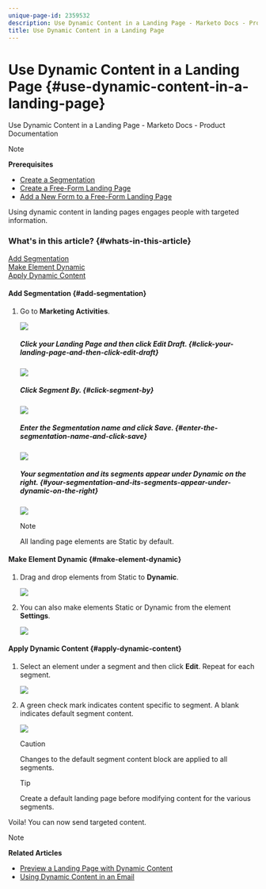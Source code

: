 ```yaml
---
unique-page-id: 2359532
description: Use Dynamic Content in a Landing Page - Marketo Docs - Product Documentation
title: Use Dynamic Content in a Landing Page
---
```


# Use Dynamic Content in a Landing Page {#use-dynamic-content-in-a-landing-page}

Use Dynamic Content in a Landing Page - Marketo Docs - Product Documentation

>[!NOTE]
>
>**Prerequisites**
>
>* [Create a Segmentation](../../../../product-docs/personalization/segmentation-and-snippets/segmentation/create-a-segmentation.md)
>* [Create a Free-Form Landing Page](../../../../product-docs/demand-generation/landing-pages/free-form-landing-pages/create-a-free-form-landing-page.md)
>* [Add a New Form to a Free-Form Landing Page](../../../../product-docs/demand-generation/landing-pages/free-form-landing-pages/add-a-new-form-to-a-free-form-landing-page.md)
>

Using dynamic content in landing pages engages people with targeted information. 

### What's in this article? {#whats-in-this-article}

[Add Segmentation](#add-segmentation)  
[Make Element Dynamic](#make-element-dynamic)  
[Apply Dynamic Content](#apply-dynamic-content)

#### Add Segmentation {#add-segmentation}

1. Go to **Marketing Activities**.

   ![](assets/login-marketing-activities.png)

   ##### Click your Landing Page and then click Edit Draft. {#click-your-landing-page-and-then-click-edit-draft}

   ![](assets/landingpageeditdraft.jpg)

   ##### Click Segment By. {#click-segment-by}

   ![](assets/image2015-5-21-12-3a31-3a20.png)

   ##### Enter the&nbsp;Segmentation name and click&nbsp;Save. {#enter-the-segmentation-name-and-click-save}

   ![](assets/image2014-9-16-14-3a50-3a5.png)

   ##### Your segmentation and its segments appear under Dynamic on the right. {#your-segmentation-and-its-segments-appear-under-dynamic-on-the-right}

   ![](assets/image2015-5-21-12-3a36-3a40.png)

   >[!NOTE]
   >
   >All landing page elements are Static by default.

#### Make Element Dynamic {#make-element-dynamic}

1. Drag and drop elements from Static to **Dynamic**.

   ![](assets/image2014-9-16-14-3a50-3a27.png)

1. You can also make elements Static or Dynamic from the element **Settings**.

   ![](assets/image2015-5-21-12-3a39-3a41.png)

#### Apply Dynamic Content {#apply-dynamic-content}

1. Select an element under a segment and then click **Edit**. Repeat for each segment.

   ![](assets/image2015-5-21-12-3a42-3a11.png)

1. A green check mark indicates content specific to segment. A blank indicates default segment content.

   ![](assets/image2015-5-21-12-3a44-3a24.png)

   >[!CAUTION]
   >
   >Changes to the default segment content block are applied to all segments.

   >[!TIP]
   >
   >Create a default landing page before modifying content for the various segments.

Voila! You can now send targeted content.

>[!NOTE]
>
>**Related Articles**
>
>* [Preview a Landing Page with Dynamic Content](../../../../product-docs/demand-generation/landing-pages/landing-page-actions/preview-a-landing-page-with-dynamic-content.md)
>* [Using Dynamic Content in an Email](../../../../product-docs/email-marketing/general/functions-in-the-editor/using-dynamic-content-in-an-email.md)
>

